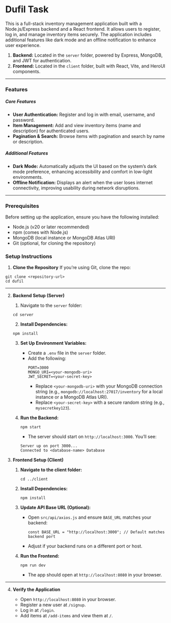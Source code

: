 # Dufil Task

This is a full-stack inventory management application built with a Node.js/Express backend and a React frontend. It allows users to register, log in, and manage inventory items securely. The application includes additional features like dark mode and an offline notification to enhance user experience.

1. **Backend:** Located in the `server` folder, powered by Express, MongoDB, and JWT for authentication.
2. **Frontend:** Located in the `client` folder, built with React, Vite, and HeroUI components.

---

### Features

##### Core Features

- **User Authentication:** Register and log in with email, username, and password.
- **Item Management:** Add and view inventory items (name and description) for authenticated users.
- **Pagination & Search:** Browse items with pagination and search by name or description.

##### Additional Features

- **Dark Mode:** Automatically adjusts the UI based on the system’s dark mode preference, enhancing accessibility and comfort in low-light environments.
- **Offline Notification:** Displays an alert when the user loses internet connectivity, improving usability during network disruptions.

---

### Prerequisites

Before setting up the application, ensure you have the following installed:

- Node.js (v20 or later recommended)
- npm (comes with Node.js)
- MongoDB (local instance or MongoDB Atlas URI)
- Git (optional, for cloning the repository)

### Setup Instructions

1. **Clone the Repository**
   If you’re using Git, clone the repo:

```
git clone <repository-url>
cd dufil
```

---

2. **Backend Setup (Server)**

   1. Navigate to the `server` folder:

   ```
   cd server
   ```

   2. **Install Dependencies:**

   ```
   npm install
   ```

   3. **Set Up Environment Variables:**

      - Create a `.env` file in the `server` folder.
      - Add the following:
        ```
        PORT=3000
        MONGO_URI=<your-mongodb-uri>
        JWT_SECRET=<your-secret-key>
        ```
        - Replace `<your-mongodb-uri>` with your MongoDB connection string (e.g., `mongodb://localhost:27017/inventory` for a local instance or a MongoDB Atlas URI).
        - Replace `<your-secret-key>` with a secure random string (e.g., `mysecretkey123`).

   4. **Run the Backend:**
      ```
      npm start
      ```
      - The server should start on `http://localhost:3000`. You’ll see:
      ```
      Server up on port 3000...
      Connected to <database-name> Database
      ```

3. **Frontend Setup (Client)**

   1. **Navigate to the client folder:**
      ```
      cd ../client
      ```
   2. **Install Dependencies:**
      ```
      npm install
      ```
   3. **Update API Base URL (Optional):**

      - Open `src/api/axios.js` and ensure `BASE_URL` matches your backend:
        ```
        const BASE_URL = "http://localhost:3000"; // Default matches backend port
        ```
      - Adjust if your backend runs on a different port or host.

   4. **Run the Frontend:**
      ```
      npm run dev
      ```
      - The app should open at `http://localhost:8080` in your browser.

---

4. **Verify the Application**

   - Open `http://localhost:8080` in your browser.
   - Register a new user at `/signup`.
   - Log in at `/login`.
   - Add items at `/add-items` and view them at `/`.
